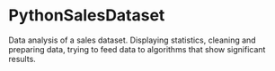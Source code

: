 # PythonSalesDataset
Data analysis of a sales dataset. Displaying statistics, cleaning and preparing data, trying to feed data to algorithms that show significant results.
